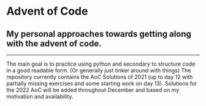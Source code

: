 # Advent of Code

## My personal approaches towards getting along with the advent of code.
---
The main goal is to practice using python and secondary to structure code in a good readable form. (Or generally just tinker around with things)
The repository currently contains the AoC Solutions of 2021 (up to day 12 with partially missing exercises and some starting work on day 13).
Solutions for the 2022 AoC will be added throughout December and based on my motivation and availability.

